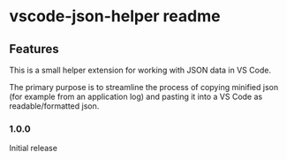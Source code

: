# vscode-json-helper readme

## Features

This is a small helper extension for working with JSON data in VS Code. 

The primary purpose is to streamline the process of copying minified json (for example from an application log) and pasting it into a VS Code as readable/formatted json.

### 1.0.0

Initial release